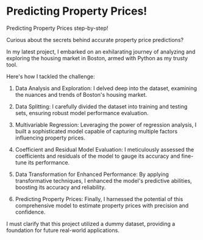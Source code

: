 # Predicting Property Prices!

Predicting Property Prices step-by-step!

Curious about the secrets behind accurate property price predictions?

In my latest project, I embarked on an exhilarating journey of analyzing and exploring the housing market in Boston, armed with Python as my trusty tool.

Here's how I tackled the challenge:

1. Data Analysis and Exploration: I delved deep into the dataset, examining the nuances and trends of Boston's housing market.

2. Data Splitting: I carefully divided the dataset into training and testing sets, ensuring robust model performance evaluation.

3. Multivariable Regression: Leveraging the power of regression analysis, I built a sophisticated model capable of capturing multiple factors influencing property prices.

4. Coefficient and Residual Model Evaluation: I meticulously assessed the coefficients and residuals of the model to gauge its accuracy and fine-tune its performance.

5. Data Transformation for Enhanced Performance: By applying transformative techniques, I enhanced the model's predictive abilities, boosting its accuracy and reliability.

6. Predicting Property Prices: Finally, I harnessed the potential of this comprehensive model to estimate property prices with precision and confidence.

I must clarify that this project utilized a dummy dataset, providing a foundation for future real-world applications.
